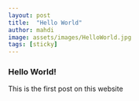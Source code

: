 ```yaml
---
layout: post
title:  "Hello World"
author: mahdi
image: assets/images/HelloWorld.jpg
tags: [sticky]
---
```



### Hello World!
This is the first post on this website
